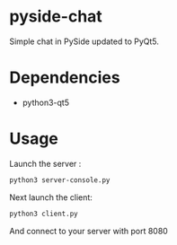 pyside-chat
===========

Simple chat in PySide updated to PyQt5.

Dependencies
===========

*   python3-qt5


Usage
=====

Launch the server :
```bash
python3 server-console.py
```

Next launch the client:

```bash
python3 client.py
```
And connect to your server with port 8080



